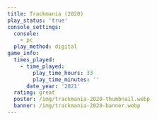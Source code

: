 ```yaml
---
title: Trackmania (2020)
play_status: 'true'
console_settings:
  console:
    - pc
  play_method: digital
game_info:
  times_played:
    - time_played:
        play_time_hours: 33
        play_time_minutes: ''
      date_year: '2021'
  rating: great
  poster: /img/trackmania-2020-thumbnail.webp
  banner: /img/trackmania-2020-banner.webp
---
```


